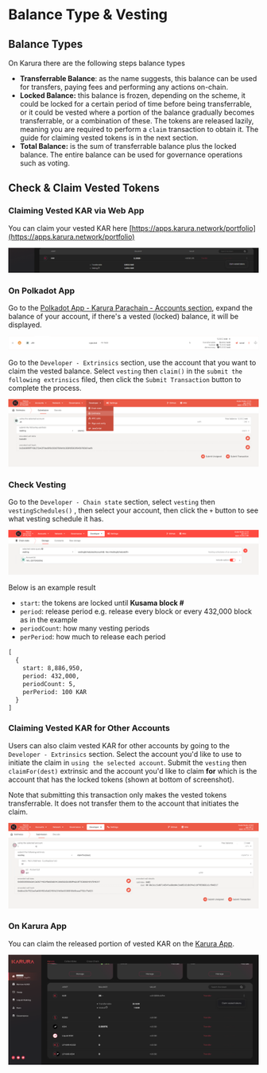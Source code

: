 # Balance Type & Vesting

## Balance Types

On Karura there are the following steps balance types

* **Transferrable Balance**: as the name suggests, this balance can be used for transfers, paying fees and performing any actions on-chain.
* **Locked Balance:** this balance is frozen, depending on the scheme, it could be locked for a certain period of time before being transferrable, or it could be vested where a portion of the balance gradually becomes transferrable, or a combination of these. The tokens are released lazily, meaning you are required to perform a `claim` transaction to obtain it. The guide for claiming vested tokens is in the next section.
* **Total Balance:** is the sum of transferrable balance plus the locked balance. The entire balance can be used for governance operations such as voting.&#x20;

## Check & Claim Vested Tokens

### Claiming Vested KAR via Web App

You can claim your vested KAR here [https://apps.karura.network/portfolio](https://apps.karura.network/portfolio)

![](<../../../.gitbook/assets/image (21).png>)

### On Polkadot App

Go to the [Polkadot App - Karura Parachain - Accounts section](https://polkadot.js.org/apps/?rpc=wss%3A%2F%2Fkarura-rpc-1.aca-api.network#/accounts), expand the balance of your account, if there's a vested (locked) balance, it will be displayed.

![](<../../../.gitbook/assets/Screen Shot 2021-07-14 at 4.12.58 PM.png>)

Go to the `Developer - Extrinsics` section, use the account that you want to claim the vested balance. Select `vesting` then `claim()` in the `submit the following extrinsics` filed, then click the `Submit Transaction` button to complete the process.

![](<../../../.gitbook/assets/Screen Shot 2021-07-14 at 4.17.00 PM.png>)

### Check Vesting

Go to the `Developer - Chain state` section, select `vesting` then `vestingSchedules()` , then select your account, then click the `+` button to see what vesting schedule it has.

![](<../../../.gitbook/assets/Screen Shot 2021-07-22 at 9.15.56 AM.png>)

Below is an example result

* `start`: the tokens are locked until **Kusama block #**
* `period`: release period e.g. release every block or every 432,000 block as in the example
* `periodCount`: how many vesting periods
* `perPeriod`: how much to release each period

```
[
  {
    start: 8,886,950,
    period: 432,000,
    periodCount: 5,
    perPeriod: 100 KAR
  }
]
```

### Claiming Vested KAR for Other Accounts

Users can also claim vested KAR for other accounts by going to the `Developer - Extrinsics` section. Select the account you'd like to use to initiate the claim in `using the selected account`. Submit the `vesting` then `claimFor(dest)` extrinsic and the account you'd like to claim **for** which is the account that has the locked tokens (shown at bottom of screenshot).

Note that submitting this transaction only makes the vested tokens transferrable. It does not transfer them to the account that initiates the claim.

![](<../../../.gitbook/assets/Screen Shot 2022-04-20 at 4.09.22 PM.png>)

### On Karura App

You can claim the released portion of vested KAR on the [Karura App](https://apps.karura.network/).

![](<../../../.gitbook/assets/Screen Shot 2021-07-14 at 2.01.13 PM.png>)
